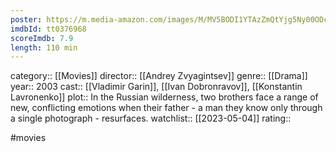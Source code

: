 ```yaml
---
poster: https://m.media-amazon.com/images/M/MV5BODI1YTAzZmQtYjg5Ny00ODc1LTgxYTEtOWRlYmYzNzAwMDY5XkEyXkFqcGdeQXVyNzMzMjU5NDY@._V1_SX300.jpg
imdbId: tt0376968
scoreImdb: 7.9
length: 110 min
---
```


category:: [[Movies]]
director:: [[Andrey Zvyagintsev]]
genre:: [[Drama]]
year:: 2003
cast:: [[Vladimir Garin]], [[Ivan Dobronravov]], [[Konstantin Lavronenko]]
plot:: In the Russian wilderness, two brothers face a range of new, conflicting emotions when their father - a man they know only through a single photograph - resurfaces.
watchlist:: [[2023-05-04]]
rating::

#movies 

